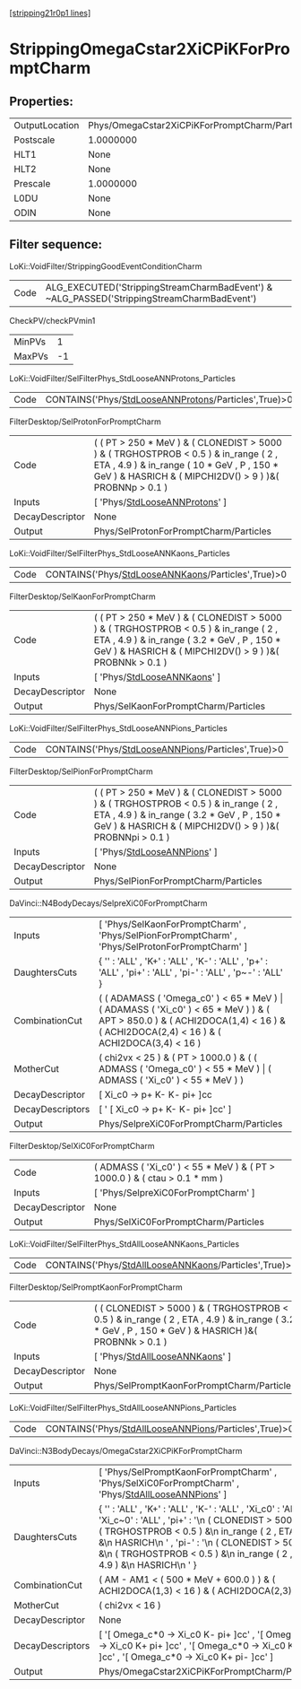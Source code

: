 [[stripping21r0p1 lines]](./stripping21r0p1-index)

# StrippingOmegaCstar2XiCPiKForPromptCharm

## Properties:

|                |                                                |
|----------------|------------------------------------------------|
| OutputLocation | Phys/OmegaCstar2XiCPiKForPromptCharm/Particles |
| Postscale      | 1.0000000                                      |
| HLT1           | None                                           |
| HLT2           | None                                           |
| Prescale       | 1.0000000                                      |
| L0DU           | None                                           |
| ODIN           | None                                           |

## Filter sequence:

LoKi::VoidFilter/StrippingGoodEventConditionCharm

|      |                                                                                            |
|------|--------------------------------------------------------------------------------------------|
| Code | ALG_EXECUTED('StrippingStreamCharmBadEvent') & ~ALG_PASSED('StrippingStreamCharmBadEvent') |

CheckPV/checkPVmin1

|        |     |
|--------|-----|
| MinPVs | 1   |
| MaxPVs | -1  |

LoKi::VoidFilter/SelFilterPhys_StdLooseANNProtons_Particles

|      |                                                                                                               |
|------|---------------------------------------------------------------------------------------------------------------|
| Code | CONTAINS('Phys/[StdLooseANNProtons](./stripping21r0p1-commonparticles-stdlooseannprotons)/Particles',True)\>0 |

FilterDesktop/SelProtonForPromptCharm

|                 |                                                                                                                                                                                                      |
|-----------------|------------------------------------------------------------------------------------------------------------------------------------------------------------------------------------------------------|
| Code            | ( ( PT \> 250 \* MeV ) & ( CLONEDIST \> 5000 ) & ( TRGHOSTPROB \< 0.5 ) & in_range ( 2 , ETA , 4.9 ) & in_range ( 10 \* GeV , P , 150 \* GeV ) & HASRICH & ( MIPCHI2DV() \> 9 ) )&( PROBNNp \> 0.1 ) |
| Inputs          | [ 'Phys/[StdLooseANNProtons](./stripping21r0p1-commonparticles-stdlooseannprotons)' ]                                                                                                              |
| DecayDescriptor | None                                                                                                                                                                                                 |
| Output          | Phys/SelProtonForPromptCharm/Particles                                                                                                                                                               |

LoKi::VoidFilter/SelFilterPhys_StdLooseANNKaons_Particles

|      |                                                                                                           |
|------|-----------------------------------------------------------------------------------------------------------|
| Code | CONTAINS('Phys/[StdLooseANNKaons](./stripping21r0p1-commonparticles-stdlooseannkaons)/Particles',True)\>0 |

FilterDesktop/SelKaonForPromptCharm

|                 |                                                                                                                                                                                                       |
|-----------------|-------------------------------------------------------------------------------------------------------------------------------------------------------------------------------------------------------|
| Code            | ( ( PT \> 250 \* MeV ) & ( CLONEDIST \> 5000 ) & ( TRGHOSTPROB \< 0.5 ) & in_range ( 2 , ETA , 4.9 ) & in_range ( 3.2 \* GeV , P , 150 \* GeV ) & HASRICH & ( MIPCHI2DV() \> 9 ) )&( PROBNNk \> 0.1 ) |
| Inputs          | [ 'Phys/[StdLooseANNKaons](./stripping21r0p1-commonparticles-stdlooseannkaons)' ]                                                                                                                   |
| DecayDescriptor | None                                                                                                                                                                                                  |
| Output          | Phys/SelKaonForPromptCharm/Particles                                                                                                                                                                  |

LoKi::VoidFilter/SelFilterPhys_StdLooseANNPions_Particles

|      |                                                                                                           |
|------|-----------------------------------------------------------------------------------------------------------|
| Code | CONTAINS('Phys/[StdLooseANNPions](./stripping21r0p1-commonparticles-stdlooseannpions)/Particles',True)\>0 |

FilterDesktop/SelPionForPromptCharm

|                 |                                                                                                                                                                                                        |
|-----------------|--------------------------------------------------------------------------------------------------------------------------------------------------------------------------------------------------------|
| Code            | ( ( PT \> 250 \* MeV ) & ( CLONEDIST \> 5000 ) & ( TRGHOSTPROB \< 0.5 ) & in_range ( 2 , ETA , 4.9 ) & in_range ( 3.2 \* GeV , P , 150 \* GeV ) & HASRICH & ( MIPCHI2DV() \> 9 ) )&( PROBNNpi \> 0.1 ) |
| Inputs          | [ 'Phys/[StdLooseANNPions](./stripping21r0p1-commonparticles-stdlooseannpions)' ]                                                                                                                    |
| DecayDescriptor | None                                                                                                                                                                                                   |
| Output          | Phys/SelPionForPromptCharm/Particles                                                                                                                                                                   |

DaVinci::N4BodyDecays/SelpreXiC0ForPromptCharm

|                  |                                                                                                                                                                                         |
|------------------|-----------------------------------------------------------------------------------------------------------------------------------------------------------------------------------------|
| Inputs           | [ 'Phys/SelKaonForPromptCharm' , 'Phys/SelPionForPromptCharm' , 'Phys/SelProtonForPromptCharm' ]                                                                                      |
| DaughtersCuts    | { '' : 'ALL' , 'K+' : 'ALL' , 'K-' : 'ALL' , 'p+' : 'ALL' , 'pi+' : 'ALL' , 'pi-' : 'ALL' , 'p~-' : 'ALL' }                                                                             |
| CombinationCut   | ( ( ADAMASS ( 'Omega_c0' ) \< 65 \* MeV ) \| ( ADAMASS ( 'Xi_c0' ) \< 65 \* MeV ) ) & ( APT \> 850.0 ) & ( ACHI2DOCA(1,4) \< 16 ) & ( ACHI2DOCA(2,4) \< 16 ) & ( ACHI2DOCA(3,4) \< 16 ) |
| MotherCut        | ( chi2vx \< 25 ) & ( PT \> 1000.0 ) & ( ( ADMASS ( 'Omega_c0' ) \< 55 \* MeV ) \| ( ADMASS ( 'Xi_c0' ) \< 55 \* MeV ) )                                                                 |
| DecayDescriptor  | [ Xi_c0 -\> p+ K- K- pi+ ]cc                                                                                                                                                          |
| DecayDescriptors | [ ' [ Xi_c0 -\> p+ K- K- pi+ ]cc' ]                                                                                                                                                 |
| Output           | Phys/SelpreXiC0ForPromptCharm/Particles                                                                                                                                                 |

FilterDesktop/SelXiC0ForPromptCharm

|                 |                                                                                |
|-----------------|--------------------------------------------------------------------------------|
| Code            | ( ADMASS ( 'Xi_c0' ) \< 55 \* MeV ) & ( PT \> 1000.0 ) & ( ctau \> 0.1 \* mm ) |
| Inputs          | [ 'Phys/SelpreXiC0ForPromptCharm' ]                                          |
| DecayDescriptor | None                                                                           |
| Output          | Phys/SelXiC0ForPromptCharm/Particles                                           |

LoKi::VoidFilter/SelFilterPhys_StdAllLooseANNKaons_Particles

|      |                                                                                                                 |
|------|-----------------------------------------------------------------------------------------------------------------|
| Code | CONTAINS('Phys/[StdAllLooseANNKaons](./stripping21r0p1-commonparticles-stdalllooseannkaons)/Particles',True)\>0 |

FilterDesktop/SelPromptKaonForPromptCharm

|                 |                                                                                                                                                         |
|-----------------|---------------------------------------------------------------------------------------------------------------------------------------------------------|
| Code            | ( ( CLONEDIST \> 5000 ) & ( TRGHOSTPROB \< 0.5 ) & in_range ( 2 , ETA , 4.9 ) & in_range ( 3.2 \* GeV , P , 150 \* GeV ) & HASRICH )&( PROBNNk \> 0.1 ) |
| Inputs          | [ 'Phys/[StdAllLooseANNKaons](./stripping21r0p1-commonparticles-stdalllooseannkaons)' ]                                                               |
| DecayDescriptor | None                                                                                                                                                    |
| Output          | Phys/SelPromptKaonForPromptCharm/Particles                                                                                                              |

LoKi::VoidFilter/SelFilterPhys_StdAllLooseANNPions_Particles

|      |                                                                                                                 |
|------|-----------------------------------------------------------------------------------------------------------------|
| Code | CONTAINS('Phys/[StdAllLooseANNPions](./stripping21r0p1-commonparticles-stdalllooseannpions)/Particles',True)\>0 |

DaVinci::N3BodyDecays/OmegaCstar2XiCPiKForPromptCharm

|                  |                                                                                                                                                                                                                                                                                                               |
|------------------|---------------------------------------------------------------------------------------------------------------------------------------------------------------------------------------------------------------------------------------------------------------------------------------------------------------|
| Inputs           | [ 'Phys/SelPromptKaonForPromptCharm' , 'Phys/SelXiC0ForPromptCharm' , 'Phys/[StdAllLooseANNPions](./stripping21r0p1-commonparticles-stdalllooseannpions)' ]                                                                                                                                                 |
| DaughtersCuts    | { '' : 'ALL' , 'K+' : 'ALL' , 'K-' : 'ALL' , 'Xi_c0' : 'ALL' , 'Xi_c~0' : 'ALL' , 'pi+' : '\n ( CLONEDIST \> 5000 ) &\n ( TRGHOSTPROB \< 0.5 ) &\n in_range ( 2 , ETA , 4.9 ) &\n HASRICH\n ' , 'pi-' : '\n ( CLONEDIST \> 5000 ) &\n ( TRGHOSTPROB \< 0.5 ) &\n in_range ( 2 , ETA , 4.9 ) &\n HASRICH\n ' } |
| CombinationCut   | ( AM - AM1 \< ( 500 \* MeV + 600.0 ) ) & ( ACHI2DOCA(1,3) \< 16 ) & ( ACHI2DOCA(2,3) \< 16 )                                                                                                                                                                                                                  |
| MotherCut        | ( chi2vx \< 16 )                                                                                                                                                                                                                                                                                              |
| DecayDescriptor  | None                                                                                                                                                                                                                                                                                                          |
| DecayDescriptors | [ '[ Omega_c\*0 -\> Xi_c0 K- pi+ ]cc' , '[ Omega_c\*0 -\> Xi_c0 K+ pi+ ]cc' , '[ Omega_c\*0 -\> Xi_c0 K- pi- ]cc' , '[ Omega_c\*0 -\> Xi_c0 K+ pi- ]cc' ]                                                                                                                                           |
| Output           | Phys/OmegaCstar2XiCPiKForPromptCharm/Particles                                                                                                                                                                                                                                                                |
